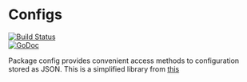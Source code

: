 # Configs

[![Build Status](https://drone.io/github.com/pistarlabs/configs/status.png)](https://drone.io/github.com/pistarlabs/configs/latest)  
[![GoDoc](https://godoc.org/github.com/pistarlabs/configs?status.svg)](https://godoc.org/github.com/pistarlabs/configs)

Package config provides convenient access methods to configuration stored as JSON. This is a simplified library from [this](https://github.com/olebedev/config)
